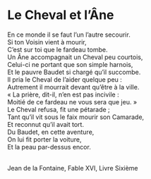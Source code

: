 # Le Cheval et l’Âne

En ce monde il se faut l’un l’autre secourir.<br />
Si ton Voisin vient à mourir,<br />
C’est sur toi que le fardeau tombe.<br />
Un Âne  accompagnait un Cheval peu courtois,<br />
Celui-ci ne portant que son simple harnois,<br />
Et le pauvre Baudet si chargé qu’il succombe.<br />
Il pria le Cheval de l’aider quelque peu : <br />
Autrement il mourrait devant qu’être à la ville.<br />
« La prière, dit-il, n’en est pas incivile :<br />
Moitié de ce fardeau ne vous sera que jeu. »<br />
Le Cheval refusa, fit une pétarade ;<br />
Tant qu’il vit sous le faix mourir son Camarade,<br />
Et reconnut qu’il avait tort.<br />
Du Baudet, en cette aventure,<br />
On lui fit porter la voiture,<br />
Et la peau par-dessus encor.<br /><br />

Jean de la Fontaine, Fable XVI, Livre Sixième